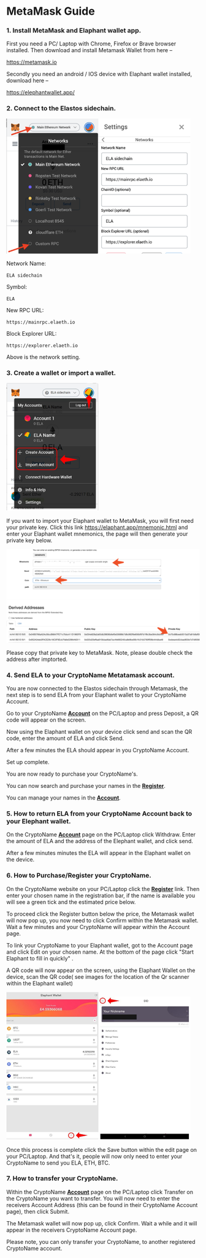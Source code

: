 # MetaMask Guide

### 1. Install MetaMask and Elaphant wallet app.

First you need a PC/ Laptop with Chrome, Firefox or Brave browser installed. Then download and install Metamask Wallet from here –

https://metamask.io

Secondly you need an android / IOS device with Elaphant wallet installed, download here –

https://elephantwallet.app/



### 2. Connect to the Elastos sidechain.

<img src="img/s4.png" width="240"/><img src="img/s3.png" width="240"/>



Network Name: 

```
ELA sidechain
```

Symbol: 

```
ELA
```

New RPC URL: 

```
https://mainrpc.elaeth.io
```

Block Explorer URL: 

```
https://explorer.elaeth.io
```

Above is the network setting.



### 3. Create a wallet or import a wallet.

<img src="img/s2.png" width="240"/>

If you want to import your Elaphant wallet to MetaMask, you will first need your private key. Click this link https://elaphant.app/mnemonic.html and enter your Elaphant wallet mnemonics, the page will then generate your private key below.

<img src="img/s1.png" />

Please copy that private key to MetaMask. Note, please double check the address after imptorted.



### 4. Send ELA to your CryptoName Metatamask account.

You are now connected to the Elastos sidechain through Metamask, the next step is to send ELA from your Elaphant wallet to your CryptoName Account.

Go to your CryptoName [**Account**](https://cryptoname.org/account.html) on the PC/Laptop and press Deposit, a QR code will appear on the screen.

Now using the Elaphant wallet on your device click send and scan the QR code, enter the amount of ELA and click Send.

After a few minutes the ELA should appear in you CryptoName Account.

Set up complete.

You are now ready to purchase your CryptoName's.

You can now search and purchase your names in the [**Register**](https://cryptoname.org/register.html).

You can manage your names in the [**Account**](https://cryptoname.org/account.html).



### 5. How to return ELA from your CryptoName Account back to your Elephant wallet.

On the CryptoName [**Account**](https://cryptoname.org/account.html) page on the PC/Laptop click Withdraw. Enter the amount of ELA and the address of the Elephant wallet, and click send.

After a few minutes minutes the ELA will appear in the Elaphant wallet on the device.



### 6. How to Purchase/Register your CryptoName.

On the CryptoName website on your PC/Laptop click the [**Register**](https://cryptoname.org/register.html) link. Then enter your chosen name in the registration bar, if the name is available you will see a green tick and the estimated price below.

To proceed click the Register button below the price, the Metamask wallet will now pop up, you now need to click Confirm within the Metamask wallet. Wait a few minutes and your CryptoName will appear within the Account page.

To link your CryptoName to your Elaphant wallet, got to the Account page and click Edit on your chosen name. At the bottom of the page click "Start Elaphant to fill in quickly" .

A QR code will now appear on the screen, using the Elaphant Wallet on the device, scan the QR code( see images for the location of the Qr scanner within the Elaphant wallet)

<img src="img/s5.png" width="240"/><img src="img/s6.png" width="240"/>

Once this process is complete click the Save button within the edit page on your PC/Laptop. And that's it, people will now only need to enter your CryptoName to send you ELA, ETH, BTC.



### 7. How to transfer your CryptoName.

Within the CryptoName [**Account**](https://cryptoname.org/account.html) page on the PC/Laptop click Transfer on the CryptoName you want to transfer. You will now need to enter the receivers Account Address (this can be found in their CryptoName Account page), then click Submit.

The Metamask wallet will now pop up, click Confirm. Wait a while and it will appear in the receivers CryptoName Account page.

Please note, you can only transfer your CryptoName, to another registered CryptoName account.